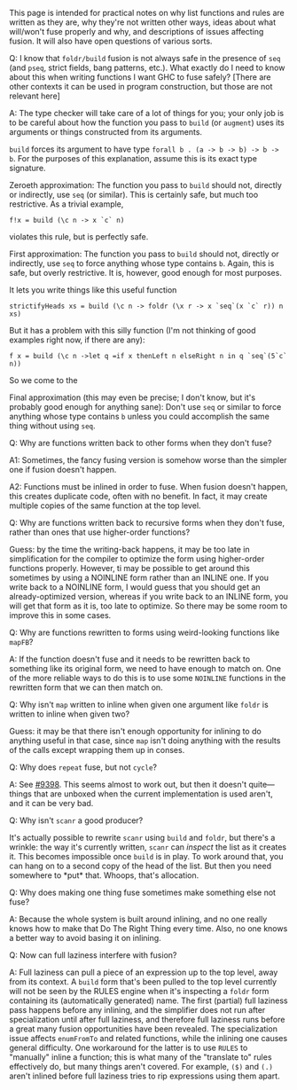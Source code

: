 
This page is intended for practical notes on why list functions and rules are written as they are, why they're not written other ways, ideas about what will/won't fuse properly and why, and descriptions of issues affecting fusion. It will also have open questions of various sorts.


Q: I know that `foldr/build` fusion is not always safe in the presence of `seq` (and `pseq`, strict fields, bang patterns, etc.). What exactly do I need to know about this when writing functions I want GHC to fuse safely? \[There are other contexts it can be used in program construction, but those are not relevant here\]


A: The type checker will take care of a lot of things for you; your only job is to be careful about how the function you pass to `build` (or `augment`) uses its arguments or things constructed from its arguments.

`build` forces its argument to have type `forall b . (a -> b -> b) -> b -> b`. For the purposes of this explanation, assume this is its exact type signature.


Zeroeth approximation: The function you pass to `build` should not, directly or indirectly, use `seq` (or similar). This is certainly safe, but much too restrictive. As a trivial example,

```
f!x = build (\c n -> x `c` n)
```


violates this rule, but is perfectly safe.


First approximation: The function you pass to `build` should not, directly or indirectly, use `seq` to force anything whose type contains `b`. Again, this is safe, but overly restrictive. It is, however, good enough for most purposes.


It lets you write things like this useful function

```
strictifyHeads xs = build (\c n -> foldr (\x r -> x `seq`(x `c` r)) n xs)
```


But it has a problem with this silly function (I'm not thinking of good examples right now, if there are any):

```
f x = build (\c n ->let q =if x thenLeft n elseRight n in q `seq`(5`c` n))
```


So we come to the


Final approximation (this may even be precise; I don't know, but it's probably good enough for anything sane): Don't use `seq` or similar to force anything whose type contains `b` unless you could accomplish the same thing without using `seq`.


Q: Why are functions written back to other forms when they don't fuse?


A1: Sometimes, the fancy fusing version is somehow worse than the simpler one if fusion doesn't happen.


A2: Functions must be inlined in order to fuse. When fusion doesn't happen, this creates duplicate code, often with no benefit. In fact, it may create multiple copies of the same function at the top level.


Q: Why are functions written back to recursive forms when they don't fuse, rather than ones that use higher-order functions?


Guess: by the time the writing-back happens, it may be too late in simplification for the compiler to optimize the form using higher-order functions properly. However, ti may be possible to get around this sometimes by using a NOINLINE form rather than an INLINE one. If you write back to a NOINLINE form, I would guess that you should get an already-optimized version, whereas if you write back to an INLINE form, you will get that form as it is, too late to optimize. So there may be some room to improve this in some cases.


Q: Why are functions rewritten to forms using weird-looking functions like `mapFB`?


A: If the function doesn't fuse and it needs to be rewritten back to something like its original form, we need to have enough to match on. One of the more reliable ways to do this is to use some `NOINLINE` functions in the rewritten form that we can then match on.


Q: Why isn't `map` written to inline when given one argument like `foldr` is written to inline when given two?


Guess: it may be that there isn't enough opportunity for inlining to do anything useful in that case, since `map` isn't doing anything with the results of the calls except wrapping them up in conses.


Q: Why does `repeat` fuse, but not `cycle`?


A: See [\#9398](https://gitlab.haskell.org//ghc/ghc/issues/9398). This seems almost to work out, but then it doesn't quite—things that are unboxed when the current implementation is used aren't, and it can be very bad.


Q: Why isn't `scanr` a good producer?


It's actually possible to rewrite `scanr` using `build` and `foldr`, but there's a wrinkle: the way it's currently written, `scanr` can *inspect* the list as it creates it. This becomes impossible once `build` is in play. To work around that, you can hang on to a second copy of the head of the list. But then you need somewhere to \*put\* that. Whoops, that's allocation.


Q: Why does making one thing fuse sometimes make something else not fuse?


A: Because the whole system is built around inlining, and no one really knows how to make that Do The Right Thing every time. Also, no one knows a better way to avoid basing it on inlining.


Q: Now can full laziness interfere with fusion?


A: Full laziness can pull a piece of an expression up to the top level, away from its context. A `build` form that's been pulled to the top level currently will not be seen by the RULES engine when it's inspecting a `foldr` form containing its (automatically generated) name. The first (partial) full laziness pass happens before any inlining, and the simplifier does not run after specialization until after full laziness, and therefore full laziness runs before a great many fusion opportunities have been revealed. The specialization issue affects `enumFromTo` and related functions, while the inlining one causes general difficulty. One workaround for the latter is to use `RULES` to "manually" inline a function; this is what many of the "translate to" rules effectively do, but many things aren't covered. For example, `($)` and `(.)` aren't inlined before full laziness tries to rip expressions using them apart.
